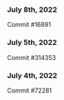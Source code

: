 ### July 8th, 2022

Commit #16891

### July 5th, 2022

Commit #314353


### July 4th, 2022

Commit #72281
